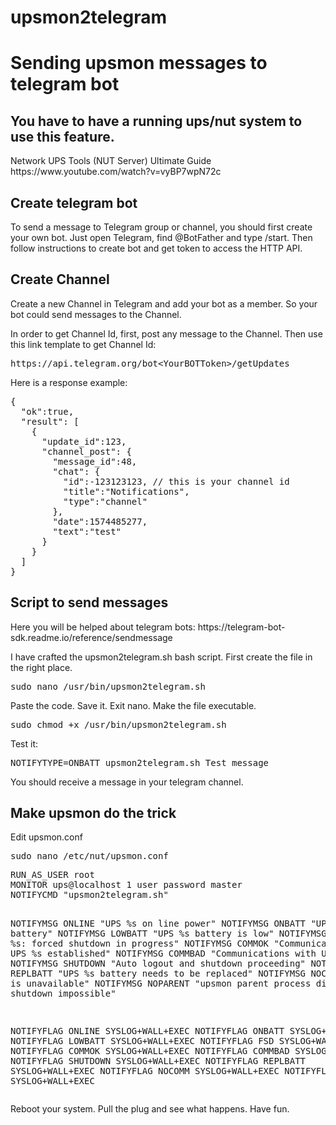 # upsmon2telegram
<h1>Sending upsmon messages to telegram bot</h1>
<h2>You have to have a running ups/nut system to use this feature.</h2>
Network UPS Tools (NUT Server) Ultimate Guide
https://www.youtube.com/watch?v=vyBP7wpN72c

<h2>Create telegram bot</h2>
To send a message to Telegram group or channel, you should first create your own bot. Just open Telegram, find @BotFather and type /start. Then follow instructions to create bot and get token to access the HTTP API.

<h2>Create Channel</h2>
Create a new Channel in Telegram and add your bot as a member. So your bot could send messages to the Channel.

In order to get Channel Id, first, post any message to the Channel. Then use this link template to get Channel Id:

<pre>https://api.telegram.org/bot&lt;YourBOTToken&gt;/getUpdates</pre>

Here is a response example:
<pre>
{
  "ok":true,
  "result": [
    {
      "update_id":123,
      "channel_post": {
        "message_id":48,
        "chat": {
          "id":-123123123, // this is your channel id
          "title":"Notifications",
          "type":"channel"
        },
        "date":1574485277,
        "text":"test"
      }
    }
  ]
}
</pre>
<h2>Script to send messages</h2>
Here you will be helped about telegram bots:
https://telegram-bot-sdk.readme.io/reference/sendmessage

I have crafted the upsmon2telegram.sh bash script.
First create the file in the right place.
<pre>sudo nano /usr/bin/upsmon2telegram.sh</pre>
Paste the code. Save it. Exit nano.
Make the file executable.
<pre>sudo chmod +x /usr/bin/upsmon2telegram.sh</pre>
Test it:
<pre>NOTIFYTYPE=ONBATT upsmon2telegram.sh Test message</pre>
You should receive a message in your telegram channel.

<h2>Make upsmon do the trick</h2>
Edit upsmon.conf
<pre>sudo nano /etc/nut/upsmon.conf</pre>
<pre>
RUN_AS_USER root
MONITOR ups@localhost 1 user password master
NOTIFYCMD "upsmon2telegram.sh"

NOTIFYMSG ONLINE      "UPS %s on line power"
NOTIFYMSG ONBATT      "UPS %s on battery"
NOTIFYMSG LOWBATT     "UPS %s battery is low"
NOTIFYMSG FSD         "UPS %s: forced shutdown in progress"
NOTIFYMSG COMMOK      "Communications with UPS %s established"
NOTIFYMSG COMMBAD     "Communications with UPS %s lost"
NOTIFYMSG SHUTDOWN    "Auto logout and shutdown proceeding"
NOTIFYMSG REPLBATT    "UPS %s battery needs to be replaced"
NOTIFYMSG NOCOMM      "UPS %s is unavailable"
NOTIFYMSG NOPARENT    "upsmon parent process died - shutdown impossible"

NOTIFYFLAG ONLINE     SYSLOG+WALL+EXEC
NOTIFYFLAG ONBATT     SYSLOG+WALL+EXEC
NOTIFYFLAG LOWBATT    SYSLOG+WALL+EXEC
NOTIFYFLAG FSD        SYSLOG+WALL+EXEC
NOTIFYFLAG COMMOK     SYSLOG+WALL+EXEC
NOTIFYFLAG COMMBAD    SYSLOG+WALL+EXEC
NOTIFYFLAG SHUTDOWN   SYSLOG+WALL+EXEC
NOTIFYFLAG REPLBATT   SYSLOG+WALL+EXEC
NOTIFYFLAG NOCOMM     SYSLOG+WALL+EXEC
NOTIFYFLAG NOPARENT   SYSLOG+WALL+EXEC
</pre>
Reboot your system.
Pull the plug and see what happens.
Have fun.


